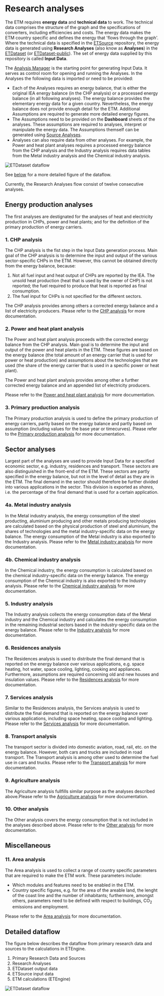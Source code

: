 # Research analyses

The ETM requires **energy data** and **technical data** to work. The technical data comprises the structure of the graph and the specifications of converters, including efficiencies and costs. The energy data makes the ETM country specific and defines the energy that 'flows through the graph'. Where the technical data is specified in the [ETSource](https://github.com/quintel/etsource) repository, the energy data is generated using **Research Analyses** (also know as **Analyses**) in the [ETDataset](https://github.com/quintel/etdataset) (or [ETDataset-public](https://github.com/quintel/etdataset-public)). The set of energy data supplied by this repository is called **Input Data**.

The [Analysis Manager](../analysis_manager.xlsx) is the starting point for generating Input Data. It serves as control room for opening and running the Analyses. In the Analyses the following data is imported or need to be provided:

* Each of the Analyses requires an energy balance, that is either the original IEA energy balance (in the CHP analysis) or a processed energy balance (in all following analyses). The energy balance provides the elementary energy data for a given country. Nevertheless, the energy balance does not provide enough detail for the ETM. Additional Assumptions are required to generate more detailed energy figures.
* The Assumptions need to be provided on the **Dashboard** sheets of the analyses. These assumptions are required to analyses, interpret or manipulate the energy data. The Assumptions themself can be generated using [Source Analyses](../source_analyses).
* Analyses can also require data from other analyses. For example, the Power and heat plant analyses requires a processed energy balance from the CHP analysis and the Industry analysis requires data tables from the Metal industry analysis and the Chemical industry analysis.

![ETDataset dataflow](../documentation/dataflow.png)

See [below](#detailed-below) for a more detailed figure of the dataflow.

Currently, the Research Analyses flow consist of twelve consecutive analyses.


## Energy production analyses

The first analyses are destignated for the analyses of heat and electricity production in CHPs, power and heat plants; and for the definition of the primary production of energy carriers.

### 1. CHP analysis

The CHP analysis is the fist step in the Input Data generation process. Main goal of the CHP analysis is to determine the input and output of the various sector-specific CHPs in the ETM. However, this cannot be obtained directly from the energy balance, because:

1. Not all fuel input and heat output of CHPs are reported by the IEA. The unsold heat production (heat that is used by the owner of CHP) is not reported; the fuel required to produce that heat is reported as final consumption.
2. The fuel input for CHPs is not specified for the different sectors.

The CHP analysis provides among others a corrected energy balance and a list of electricity producers. Please refer to the [CHP analysis](1_chp_analysis.xlsx) for more documentation. <!-- Additional documentation is available for internal use on `~/Dropbox/Quintel/Projects/Restructure Research Dataset/Etdataset/Research Analyses/analyses/1_chp/Documentation/20130917 Documentation CHP analysis.docx`. -->

### 2. Power and heat plant analysis

The Power and heat plant analysis proceeds with the corrected energy balance from the CHP analysis. Main goal is to determine the input and output of the power and heat plants in the ETM. These figures are based on the energy balance (the total amount of an energy carrier that is used for power or heat production) and assumptions about the technologies that are used (the share of the energy carrier that is used in a specific power or heat plant).

The Power and heat plant analysis provides among other a further corrected energy balance and an appended list of electricity producers.

Please refer to the [Power and heat plant analysis](2_power_and_heat_plant.xlsx) for more documentation. <!-- Additional documentation is available for internal use on `~/Dropbox/Quintel/Projects/Restructure Research Dataset/Etdataset/Research Analyses/analyses/2_power_and_heat_plant/Documentation/20130830 Documentation Power and heat plant analysis.docx`. -->

### 3. Primary production analysis

The Primary production analysis is used to define the primary production of energy carriers, partly based on the energy balance and partly based on assumption (including values for the base year or timecurves). Please refer to the [Primary production analysis](3_primary_production_analysis.xlsx) for more documentation.


## Sector analyses

Largest part of the analyses are used to provide Input Data for a specified economic sector, e.g. industry, residences and transport. These sectors are also distinguished in the front-end of the ETM. These sectors are partly specified in the energy balance, but not in the level of detail as they are in the ETM. The final demand in the sector should therefore be further divided into various applications in the sector. This division is exported as *shares*, i.e. the percentage of the final demand that is used for a certain application.

### 4a. Metal industry analysis

In the Metal industry analysis, the energy consumption of the steel producting, aluminium producing and other metals producing technologies are calculated based on the physical production of steel and aluminium, the shares of technologies and the metal industry-specific data on the energy balance. The energy consumption of the Metal industry is also exported to the Industry analysis. Please refer to the [Metal industry analysis](4a_metal_industry_analysis.xlsx) for more documentation.

### 4b. Chemical industry analysis

In the Chemical industry, the energy consumption is calculated based on the chemical industry-specific data on the energy balance. The energy consumption of the Chemical industry is also exported to the Industry analysis. Please refer to the [Chemical industry analysis](4b_chemical_industry_analysis.xlsx) for more documentation.

### 5. Industry analysis

The Industry analysis collects the energy consumption data of the Metal industry and the Chemical industry and calculates the energy consumption in the remaining industrial sectors based in the industry-specific data on the energy balance. Please refer to the [Industry analysis](5_industry_analysis.xlsx) for more documentation.

### 6. Residences analysis

The Residences analysis is used to distribute the final demand that is reported on the energy balance over various applications, e.g. space heating, hot water, space cooling, lighting, cooking and appliances. Furthermore, assumptions are required concerning old and new houses and insulation values. Please refer to the [Residences analysis](6_residences_analysis.xlsx) for more documentation.

### 7. Services analysis

Similar to the Residences analysis, the Services analysis is used to distribute the final demand that is reported on the energy balance over various applications, including space heating, space cooling and lighting. Please refer to the [Services analysis](7_services_analysis.xlsx) for more documentation.

### 8. Transport analysis

The transport sector is divided into domestic aviation, road, rail, etc. on the energy balance. However, both cars and trucks are included in road transport. The Transport analysis is among other used to determine the fuel use in cars and trucks. Please refer to the [Transport analysis](8_transport_analysis.xlsx) for more documentation.

### 9. Agriculture analysis

The Agriculture analysis fullfills similar purpose as the analyses described above.Please refer to the [Agriculture analysis](9_agriculture_analysis.xlsx) for more documentation.

### 10. Other analysis

The Other analysis covers the energy consumption that is not included in the analyses described above. Please refer to the [Other analysis](10_other_analysis.xlsx) for more documentation.


## Miscellaneous

### 11. Area analysis

The Area analysis is used to collect a range of country specific parameters that are required to make the ETM work. These parameters include:

- Which modules and features need to be enabled in the ETM.
- Country specific figures, e.g. for the area of the areable land, the lenght of the coast line and the number of inhabitants; furthermore, amongst others, parameters need to be defined with respect to buildings, CO<sub>2</sub> emissions and employment.

Please refer to the [Area analysis](11_area_analysis.xlsx) for more documentation.


## Detailed dataflow

The figure below describes the dataflow from primary research data and sources to the calculations in ETEngine.

1. Primary Research Data and Sources
2. Research Analyses
3. ETDataset output data
4. ETSource input data
5. ETM calculations (ETEngine)

![ETDataset dataflow](../documentation/dataflow_detailed.png)